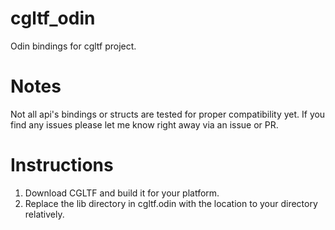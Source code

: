 # cgltf_odin
Odin bindings for cgltf project.

# Notes
Not all api's bindings or structs are tested for proper compatibility yet.
If you find any issues please let me know right away via an issue or PR.

# Instructions

1. Download CGLTF and build it for your platform.
2. Replace the lib directory in cgltf.odin with the location to your directory relatively.

